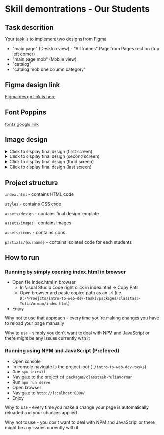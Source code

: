 # Skill demontrations - Our Students

## Task descrition

Your task is to implement two designs from Figma

- "main page" (Desktop view) - "All frames" Page from Pages section (top left corner)
- "main page mob" (Mobile view)
- "catalog"
- "catalog mob one column category"

## Figma design link

[Figma design link is here](https://www.figma.com/file/nm0tngMap2yDdPLsypNMfW/Instagram-Carousels-(Community))

## Font Poppins

[fonts google link](https://fonts.google.com/specimen/Poppins?query=poppins)

## Image design

<details>
<summary>Click to display final design (first screen)</summary>

![image info](assets/design/1.jpg)

</details>

<details>
<summary>Click to display final design (second screen)</summary>

![image info](assets/design/2.jpg)

</details>

<details>
<summary>Click to display final design (thrid screen)</summary>

![image info](assets/design/3.jpg)

</details>

<details>
<summary>Click to display final design (last screen)</summary>

![image info](assets/design/8.jpg)

</details>

## Project structure

`index.html` - contains HTML code

`styles` - contains CSS code

`assets/design` - contains final design template

`assets/images` - contains images

`assets/icons` - contains icons

`partials/{surname}` - contains isolated code for each students

## How to run

### Running by simply opening index.html in browser

- Open file index.html in browser
  - In Visual Studio Code right click in index.html -> Copy Path
  - Open browser and paste copied path as an url (i.e `D://Proejcts/intro-to-web-dev-tasks/packages/classtask-YuliaVorman/index.html`)
- Enjoy

Why not to use that approach - every time you're making changes you have to reload your page manually

Why to use - simply you don't want to deal with NPM and JavaScript or there might be any issues currently with it

### Running using NPM and JavaScript (Preferred)

- Open console
- In console navigate to the project root (`./intro-to-web-dev-tasks`)
- Run `npm install`
- Navigate to the project `cd packages/classtask-YuliaVorman`
- Run `npm run serve`
- Open browser
- Navigate to `http://localhost:8080/`
- Enjoy

Why to use - every time you make a change your page is automatically reloaded and your changes applied

Why not to use - you don't want to deal with NPM and JavaScript or there might be any issues currently with it
